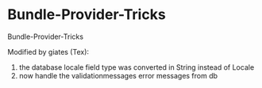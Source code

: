 Bundle-Provider-Tricks
======================

Bundle-Provider-Tricks

Modified by giates (Tex): 

1) the database locale field type was converted in String instead of Locale
2) now handle the validationmessages error messages from db